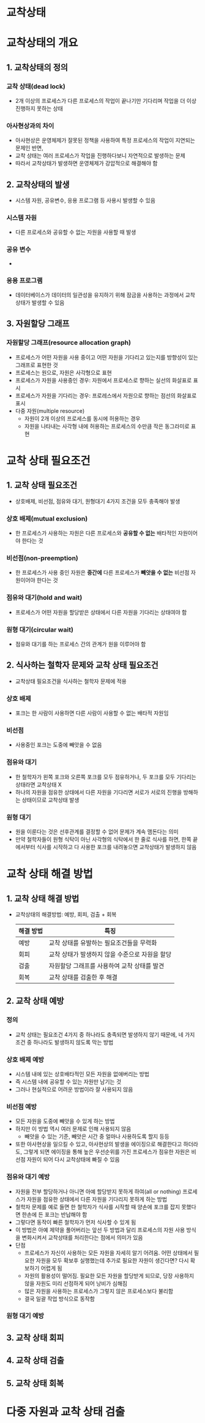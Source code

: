 # 교착상태

# 교착상태의 개요

## 1. 교착상태의 정의

### 교착 상태(dead lock)

- 2개 이상의 프로세스가 다른 프로세스의 작업이 끝나기만 기다리며 작업을 더 이상 진행하지 못하는 상태

### 아사현상과의 차이

- 아사현상은 운영체제가 잘못된 정책을 사용하여 특정 프로세스의 작업이 지연되는 문제인 반면,
- 교착 상태는 여러 프로세스가 작업을 진행하다보니 자연적으로 발생하는 문제
- 따라서 교착상태가 발생하면 운영체제가 강압적으로 해결해야 함



## 2. 교착상태의 발생

- 시스템 자원, 공유변수, 응용 프로그램 등 사용시 발생할 수 있음

### 시스템 자원

- 다른 프로세스와 공유할 수 없는 자원을 사용할 때 발생

### 공유 변수

- 

### 응용 프로그램

- 데이터베이스가 데이터의 일관성을 유지하기 위해 잠금을 사용하는 과정에서 교착상태가 발생할 수 있음



## 3. 자원할당 그래프

### 자원할당 그래프(resource allocation graph)

- 프로세스가 어떤 자원을 사용 중이고 어떤 자원을 기다리고 있는지를 방향성이 있는 그래프로 표현한 것
- 프로세스는 원으로, 자원은 사각형으로 표현
- 프로세스가 자원을 사용중인 경우: 자원에서 프로세스로 향하는 실선의 화살표로 표시
- 프로세스가 자원을 기다리는 경우: 프로레스에서 자원으로 향하는 점선의 화살표로 표시
- 다중 자원(multiple resource)
  - 자원이 2개 이상의 프로세스를 동시에 허용하는 경우
  - 자원을 나타내는 사각형 내에 허용하는 프로세스의 수만큼 작은 동그라미로 표현

# 교착 상태 필요조건

## 1. 교착 상태 필요조건

- 상호배제, 비선점, 점유와 대기, 원형대기 4가지 조건을 모두 충족해야 발생

### 상호 배제(mutual exclusion)

- 한 프로세스가 사용하는 자원은 다른 프로세스와 **공유할 수 없는** 배타적인 자원이어야 한다는 것

### 비선점(non-preemption)

- 한 프로세스가 사용 중인 자원은 **중간에** 다른 프로세스가 **빼앗을 수 없는** 비선점 자원이어야 한다는 것

### 점유와 대기(hold and wait)

- 프로세스가 어떤 자원을 할당받은 상태에서 다른 자원을 기다리는 상태여야 함

### 원형 대기(circular wait)

- 점유와 대기를 하는 프로세스 간의 관계가 원을 이루어야 함



## 2. 식사하는 철학자 문제와 교착 상태 필요조건

- 교착상태 필요조건을 식사하는 철학자 문제에 적용

### 상호 배제

- 포크는 한 사람이 사용하면 다른 사람이 사용할 수 없는 배타적 자원임

### 비선점

- 사용중인 포크는 도중에 빼앗을 수 없음

### 점유와 대기

- 한 철학자가 왼쪽 포크와 오른쪽 포크를 모두 점유하거나, 두 포크를 모두 기다리는 상태라면 교착상태 X
- 하나의 자원을 점유한 상태에서 다른 자원을 기다리면 서로가 서로의 진행을 방해하는 상태이므로 교착상태 발생

### 원형 대기

- 원을 이룬다는 것은 선후관계를 결정할 수 없어 문제가 계속 맴돈다는 의미
- 만약 철학자들이 원형 식탁이 아닌 사각형의 식탁에서 한 줄로 식사를 하면, 한쪽 끝에서부터 식사를 시작하고 다 사용한 포크를 내려놓으면 교착상태가 발생하지 않음

# 교착 상태 해결 방법

## 1. 교착 상태 해결 방법

- 교착상태의 해결방법: 예방, 회피, 검출 + 회복

  | 해결 방법 | 특징                                           |
  | --------- | ---------------------------------------------- |
  | 예방      | 교착 상태를 유발하는 필요조건들을 무력화       |
  | 회피      | 교착 상태가 발생하지 않을 수준으로 자원을 할당 |
  | 검출      | 자원할당 그래프를 사용하여 교착 상태를 발견    |
  | 회복      | 교착 상태를 검출한 후 해결                     |

  

## 2. 교착 상태 예방

### 정의

- 교착 상태는 필요조건 4가지 중 하나라도 충족되면 발생하지 않기 때문에, 네 가지 조건 중 하나라도 발생하지 않도록 막는 방법

### 상호 배제 예방

- 시스템 내에 있는 상호배타적인 모든 자원을 없애버리는 방법
- 즉 시스템 내에 공유할 수 있는 자원만 남기는 것
- 그러나 현실적으로 어려운 방법이라 잘 사용되지 않음

### 비선점 예방

- 모든 자원을 도중에 빼앗을 수 있게 하는 방법
- 하지만 이 방법 역시 여러 문제로 인해 사용되지 않음
  - 빼앗을 수 있는 기준, 빼앗은 시간 중 얼마나 사용하도록 할지 등등
- 또한 아사현상을 일으킬 수 있고, 아사현상의 발생을 에이징으로 해결한다고 하더라도, 그렇게 되면 에이징을 통해 높은 우선순위를 가진 프로세스가 점유한 자원은 비선점 자원이 되어 다시 교착상태에 빠질 수 있음

### 점유와 대기 예방

- 자원을 전부 할당하거나 아니면 아예 할당받지 못하게 하여(all or nothing) 프로세스가 자원을 점유한 상태에서 다른 자원을 기다리지 못하게 하는 방법
- 철학자 문제를 예로 들면 한 철학자가 식사를 시작할 때 양손에 포크를 잡지 못했다면 한손에 든 포크는 반납해야 함
- 그렇다면 동작이 빠른 철학자가 먼저 식사할 수 있게 됨
- 이 방법은 아예 제약을 풀어버리는 앞선 두 방법과 달리 프로세스의 자원 사용 방식을 변화시켜서 교착상태를 처리한다는 점에서 의미가 있음
- 단점
  - 프로세스가 자신이 사용하는 모든 자원을 자세히 알기 어려움. 어떤 상태에서 필요한 자원을 모두 확보후 실행했는데 추가로 필요한 자원이 생긴다면? 다시 확보하기 어렵게 됨
  - 자원의 활용성이 떨어짐. 필요한 모든 자원을 할당받게 되므로, 당장 사용하지 않을 자원도 미리 선점하게 되어 낭비가 심해짐
  - 많은 자원을 사용하는 프로세스가 그렇지 않은 프로세스보다 불리함
  - 결국 일괄 작업 방식으로 동작함

### 원형 대기 예방



## 3. 교착 상태 회피

## 4. 교착 상태 검출

## 5. 교착 상태 회복



# 다중 자원과 교착 상태 검출

